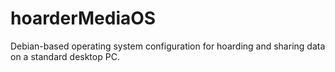 # hoarderMediaOS
Debian-based operating system configuration for hoarding and sharing data on a standard desktop PC.
